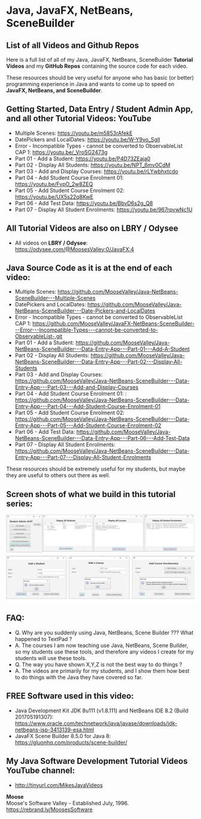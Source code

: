 # Java, JavaFX, NetBeans, SceneBuilder
## List of all Videos and Github Repos

Here is a full list of all of my Java, JavaFX, NetBeans, SceneBuilder
**Tutorial Videos** and my
**GitHub Repos** containing the source code for each video.

These resources
should be very useful for anyone who has basic (or better)
programming experience in Java and wants to come up to speed on
**JavaFX, NetBeans, and SceneBuilder**.

## Getting Started, Data Entry / Student Admin App, and all other Tutorial Videos: **YouTube**
* Multiple Scenes: https://youtu.be/m5853rAfekE
* DatePickers and LocalDates: https://youtu.be/W-Y9vo_SglI
* Error - Incompatible Types - cannot be converted to ObservableList CAP 1: https://youtu.be/_VroSG2473g
* Part 01 - Add a Student: https://youtu.be/P4D73ZEaja0
* Part 02 - Display All Students: https://youtu.be/NPT_6mv0CdM
* Part 03 - Add and Display Courses: https://youtu.be/rLYwbhxtcdo
* Part 04 - Add Student Course Enrolment 01: https://youtu.be/FvpO_2w8ZEQ
* Part 05 - Add Student Course Enrolment 02: https://youtu.be/UX5s22q8KwE
* Part 06 - Add Test Data: https://youtu.be/BbvD6s2g_Q8
* Part 07 - Display All Student Enrolments: https://youtu.be/967rpvwNc1U

## All Tutorial Videos are also on **LBRY / Odysee**
* All videos on **LBRY / Odysee**: https://odysee.com/@MoosesValley:0/JavaFX:4

## Java Source Code as it is at the end of each video:
* Multiple Scenes: https://github.com/MooseValley/Java-NetBeans-SceneBuilder---Multiple-Scenes
* DatePickers and LocalDates: https://github.com/MooseValley/Java-NetBeans-SceneBuilder---Date-Pickers-and-LocalDates
* Error - Incompatible Types - cannot be converted to ObservableList CAP 1: https://github.com/MooseValley/JavaFX-NetBeans-SceneBuilder---Error---Incompatible-Types---cannot-be-converted-to-ObservableList-.git
* Part 01 - Add a Student: https://github.com/MooseValley/Java-NetBeans-SceneBuilder---Data-Entry-App---Part-01---Add-A-Student
* Part 02 - Display All Students: https://github.com/MooseValley/Java-NetBeans-SceneBuilder---Data-Entry-App---Part-02---Display-All-Students
* Part 03 - Add and Display Courses: https://github.com/MooseValley/Java-NetBeans-SceneBuilder---Data-Entry-App---Part-03---Add-and-Display-Courses
* Part 04 - Add Student Course Enrolment 01: : https://github.com/MooseValley/Java-NetBeans-SceneBuilder---Data-Entry-App---Part-04---Add-Student-Course-Enrolment-01
* Part 05 - Add Student Course Enrolment 02: https://github.com/MooseValley/Java-NetBeans-SceneBuilder---Data-Entry-App---Part-05---Add-Student-Course-Enrolment-02
* Part 06 - Add Test Data: https://github.com/MooseValley/Java-NetBeans-SceneBuilder---Data-Entry-App---Part-06---Add-Test-Data
* Part 07 - Display All Student Enrolments: https://github.com/MooseValley/Java-NetBeans-SceneBuilder---Data-Entry-App---Part-07---Display-All-Student-Enrolments

These resources should be extremely useful for my students, but
maybe they are useful to others out there as well.

## Screen shots of what we build in this tutorial series:
![Student Admin App](ScreenShots/StudentAdminApp.png?raw=true "Student Admin App")

## FAQ:
* Q. Why are you suddenly using Java, NetBeans, Scene Builder ???  What happened to TextPad ?
* A. The courses I am now teaching use Java, NetBeans, Scene Builder, so my students use these tools, and therefore any videos I create for my students will use these tools.
* Q. The way you have shown X,Y,Z is not the best way to do things ?
* A. The videos are primarily for my students, and I show them how best to do things with the Java they have covered so far.

## FREE Software used in this video:
* Java Development Kit JDK 8u111 (v1.8.111) and NetBeans IDE 8.2 (Build 201705191307): https://www.oracle.com/technetwork/java/javase/downloads/jdk-netbeans-jsp-3413139-esa.html
* JavaFX Scene Builder 8.5.0 for Java 8: https://gluonhq.com/products/scene-builder/

## My Java Software Development Tutorial Videos YouTube channel:
* http://tinyurl.com/MikesJavaVideos

**Moose**
<br>Moose's Software Valley - Established July, 1996.
<br>https://rebrand.ly/MoosesSoftware
